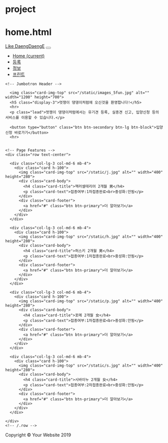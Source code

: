 # project
# home.html

<!DOCTYPE html>

<html lang="en">

<head>

  <meta charset="utf-8">
  <meta name="viewport" content="width=device-width, initial-scale=1, shrink-to-fit=no">
  <meta name="description" content="">
  <meta name="author" content="">

  <title>Like DaengDaengE</title>

  <!-- Bootstrap core CSS -->
  <link href="/static/vendor/bootstrap/css/bootstrap.min.css" rel="stylesheet">

  <!-- Custom styles for this template -->
  <link href="/static/css/heroic-features.css" rel="stylesheet">
  <link rel="stylesheet" type="text/css" href="/static/css/home.css">  
    
  <link href="https://fonts.googleapis.com/css?family=Do+Hyeon|Poor+Story" rel="stylesheet">
</head>

<body>

  <!-- Navbar content -->

  <nav class="navbar navbar-expand-lg navbar-dark bg-dark fixed-top">
  <!-- Navbar content -->
    <div class="container">
      <a class="navbar-brand" href="#">Like DaengDaengE</a>
      <button class="navbar-toggler" type="button" data-toggle="collapse" data-target="#navbarResponsive" aria-controls="navbarResponsive" aria-expanded="false" aria-label="Toggle navigation">
        <span class="navbar-toggler-icon"></span>
      </button>
      <div class="collapse navbar-collapse" id="navbarResponsive">
        <ul class="navbar-nav ml-auto">
          <li class="nav-item active">
            <a class="nav-link" href="/home/">Home
              <span class="sr-only">(current)</span>
            </a>
          </li>
          <li class="nav-item">
            <a class="nav-link" href="/enroll/">등록</a>
          </li>
          <li class="nav-item">
              <a class="nav-link" href="#">정보</a>
          </li>
          <li class="nav-item">
            <a class="nav-link" href="/print/">프린트</a>
          </li>
        </ul>
      </div>
    </div>
  </nav>

  <!-- Page Content -->
  

    <!-- Jumbotron Header -->
   
      <img class="card-img-top" src="/static/images_5fun.jpg" alt="" width="1200" height="700">
      <h5 class="display-3">멋쟁이 댕댕이처럼에 오신것을 환영합니다!</h5>
      <hr>
      <p class="lead">멋쟁이 댕댕이처럼에서는 유기견 등록, 실종견 신고, 입양신청 등의 서비스를 이용할 수 있습니다.</p>

      <button type="button" class="btn btn-secondary btn-lg btn-block">입양신청 바로가기</button>
      <hr>
    

    <!-- Page Features -->
    <div class="row text-center">

      <div class="col-lg-3 col-md-6 mb-4">
        <div class="card h-100">
          <img class="card-img-top" src="/static/j.jpg" alt="" width="400" height="280">
          <div class="card-body">
            <h4 class="card-title">잭러셀테리어 2개월 男</h4>
            <p class="card-text">접종여부:1차접종완료<br>중성화:안됨</p>
          </div>
          <div class="card-footer">
            <a href="#" class="btn btn-primary">더 알아보기</a>
          </div>
        </div>
      </div>

      <div class="col-lg-3 col-md-6 mb-4">
        <div class="card h-100">
          <img class="card-img-top" src="/static/h.jpg" alt="" width="400" height="280">
          <div class="card-body">
            <h4 class="card-title">허스키 2개월 男</h4>
            <p class="card-text">접종여부:1차접종완료<br>중성화:안됨</p>
          </div>
          <div class="card-footer">
            <a href="#" class="btn btn-primary">더 알아보기</a>
          </div>
        </div>
      </div>

      <div class="col-lg-3 col-md-6 mb-4">
        <div class="card h-100">
          <img class="card-img-top" src="/static/p.jpg" alt="" width="400" height="280">
          <div class="card-body">
            <h4 class="card-title">포메 2개월 女</h4>
            <p class="card-text">접종여부:1차접종완료<br>중성화:안됨</p>
          </div>
          <div class="card-footer">
            <a href="#" class="btn btn-primary">더 알아보기</a>
          </div>
        </div>
      </div>

      <div class="col-lg-3 col-md-6 mb-4">
        <div class="card h-100">
          <img class="card-img-top" src="/static/s.jpg" alt="" width="400" height="280">
          <div class="card-body">
            <h4 class="card-title">시바이누 2개월 女</h4>
            <p class="card-text">접종여부:2차접종완료<br>중성화:안됨</p>
          </div>
          <div class="card-footer">
            <a href="#" class="btn btn-primary">더 알아보기</a>
          </div>
        </div>
      </div>

    </div>
    <!-- /.row -->

 
  <!-- Footer -->
  <footer class="py-5 bg-dark">
    <div class="container">
      <p class="m-0 text-center text-white">Copyright &copy; Your Website 2019</p>
    </div>
    <!-- /.container -->
  </footer>

  <!-- Bootstrap core JavaScript -->
  <script src="vendor/jquery/jquery.min.js"></script>
  <script src="vendor/bootstrap/js/bootstrap.bundle.min.js"></script>

</body>

</html>
